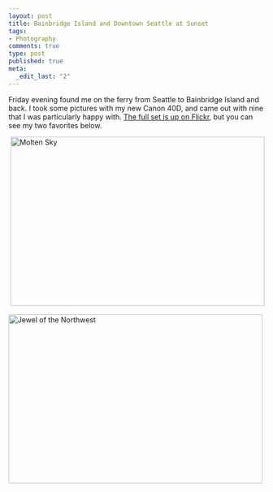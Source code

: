 ```yaml
--- 
layout: post
title: Bainbridge Island and Downtown Seattle at Sunset
tags: 
- Photography
comments: true
type: post
published: true
meta: 
  _edit_last: "2"
---
```

Friday evening found me on the ferry from Seattle to Bainbridge Island and back. I took some pictures with my new Canon 40D, and came out with nine that I was particularly happy with. <a href="http://www.flickr.com/photos/aaronbrethorst/sets/72157605547101628/">The full set is up on Flickr</a>, but you can see my two favorites below.

 <a title="Molten Sky by aaronbrethorst, on Flickr" href="http://www.flickr.com/photos/aaronbrethorst/2569020801/"><img src="http://farm4.static.flickr.com/3113/2569020801_87de16dbc3.jpg" alt="Molten Sky" width="500" height="333" /></a>

<a title="Jewel of the Northwest by aaronbrethorst, on Flickr" href="http://www.flickr.com/photos/aaronbrethorst/2569838170/"><img src="http://farm4.static.flickr.com/3186/2569838170_959e8c7bf9.jpg" alt="Jewel of the Northwest" width="500" height="333" /></a>
